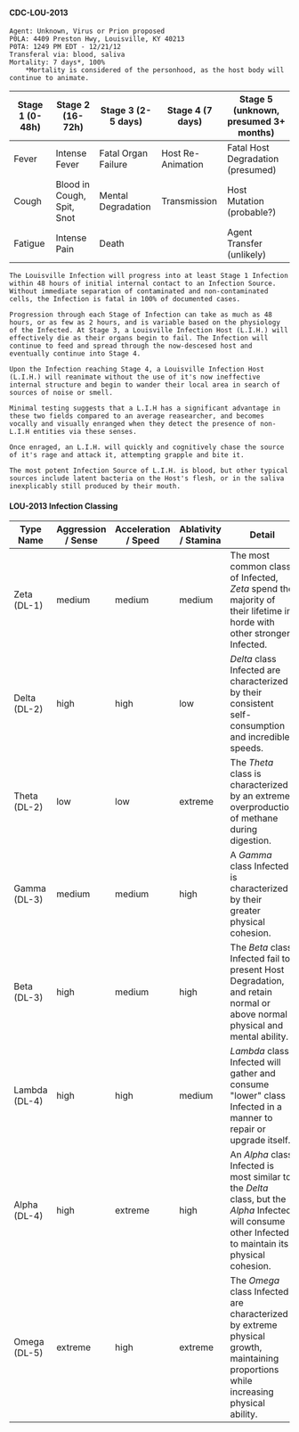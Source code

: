 #### CDC-LOU-2013
```
Agent: Unknown, Virus or Prion proposed
P0LA: 4409 Preston Hwy, Louisville, KY 40213
P0TA: 1249 PM EDT - 12/21/12
Transferal via: blood, saliva
Mortality: 7 days*, 100%
	*Mortality is considered of the personhood, as the host body will continue to animate.
```

| Stage 1 (0-48h) | Stage 2 (16-72h)           | Stage 3 (2-5 days)  | Stage 4 (7 days)  | Stage 5 (unknown, presumed 3+ months) |
| --------------- | -------------------------- | ------------------- | ----------------- | ------------------------------------- |
| Fever           | Intense Fever              | Fatal Organ Failure | Host Re-Animation | Fatal Host Degradation (presumed)     |
| Cough           | Blood in Cough, Spit, Snot | Mental Degradation  | Transmission      | Host Mutation (probable?)             |
| Fatigue         | Intense Pain               | Death               |                   | Agent Transfer (unlikely)             |

```
The Louisville Infection will progress into at least Stage 1 Infection within 48 hours of initial internal contact to an Infection Source. Without immediate separation of contaminated and non-contaminated cells, the Infection is fatal in 100% of documented cases.

Progression through each Stage of Infection can take as much as 48 hours, or as few as 2 hours, and is variable based on the physiology of the Infected. At Stage 3, a Louisville Infection Host (L.I.H.) will effectively die as their organs begin to fail. The Infection will continue to feed and spread through the now-descesed host and eventually continue into Stage 4.

Upon the Infection reaching Stage 4, a Louisville Infection Host (L.I.H.) will reanimate without the use of it's now ineffective internal structure and begin to wander their local area in search of sources of noise or smell.

Minimal testing suggests that a L.I.H has a significant advantage in these two fields compared to an average reasearcher, and becomes vocally and visually enranged when they detect the presence of non-L.I.H entities via these senses.

Once enraged, an L.I.H. will quickly and cognitively chase the source of it's rage and attack it, attempting grapple and bite it.

The most potent Infection Source of L.I.H. is blood, but other typical sources include latent bacteria on the Host's flesh, or in the saliva inexplicably still produced by their mouth. 
```

#### LOU-2013 Infection Classing
| Type Name     | Aggression / Sense | Acceleration / Speed | Ablativity / Stamina | Detail                                                                                                                                                  |
| ------------- | ------------------ | -------------------- | -------------------- | ------------------------------------------------------------------------------------------------------------------------------------------------------- |
| Zeta   (DL-1) | medium             | medium               | medium               | The most common class of Infected, *Zeta* spend the majority of their lifetime in horde with other stronger Infected.                                   |
| Delta  (DL-2) | high               | high                 | low                  | *Delta* class Infected are characterized by their consistent self-consumption and incredible speeds.                                                    |
| Theta  (DL-2) | low                | low                  | extreme              | The *Theta* class is characterized by an extreme overproduction of methane during digestion.                                                            |
| Gamma  (DL-3) | medium             | medium               | high                 | A *Gamma* class Infected is characterized by their greater physical cohesion.                                                                           |
| Beta   (DL-3) | high               | medium               | high                 | The *Beta* class Infected fail to present Host Degradation, and retain normal or above normal physical and mental ability.                              |
| Lambda (DL-4) | high               | high                 | medium               | *Lambda* class Infected will gather and consume "lower" class Infected in a manner to repair or upgrade itself.                                         |
| Alpha  (DL-4) | high               | extreme              | high                 | An *Alpha* class Infected is most similar to the *Delta* class, but the *Alpha* Infected will consume other Infected to maintain its physical cohesion. |
| Omega  (DL-5) | extreme            | high                 | extreme              | The *Omega* class Infected are characterized by extreme physical growth, maintaining proportions while increasing physical ability.                     |

